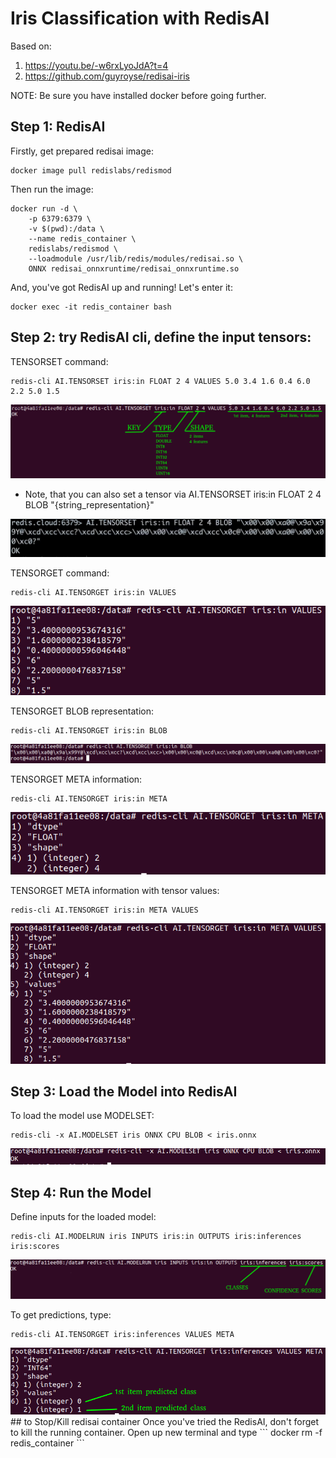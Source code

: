 # Iris Classification with RedisAI
Based on:
1) https://youtu.be/-w6rxLyoJdA?t=4
2) https://github.com/guyroyse/redisai-iris

NOTE: Be sure you have installed docker before going further.

## Step 1: RedisAI

Firstly, get prepared redisai image:
```
docker image pull redislabs/redismod
```
Then run the image:
```
docker run -d \
    -p 6379:6379 \
    -v $(pwd):/data \
    --name redis_container \
    redislabs/redismod \
    --loadmodule /usr/lib/redis/modules/redisai.so \
    ONNX redisai_onnxruntime/redisai_onnxruntime.so
```
And, you've got RedisAI up and running!
Let's enter it:
```
docker exec -it redis_container bash
```

## Step 2: try RedisAI cli, define the input tensors:
TENSORSET command:
```
redis-cli AI.TENSORSET iris:in FLOAT 2 4 VALUES 5.0 3.4 1.6 0.4 6.0 2.2 5.0 1.5
```
<img src="img/tensorset_1.png"/> 

* Note, that you can also set a tensor via AI.TENSORSET iris:in FLOAT 2 4 BLOB "{string_representation}"
<img src="img/tensorset_blob.png"/> 

TENSORGET command:
```
redis-cli AI.TENSORGET iris:in VALUES
```
<img src="img/tensorget_1.png"/> 

TENSORGET BLOB representation:
```
redis-cli AI.TENSORGET iris:in BLOB
```
<img src="img/tensorget_blob.png"/> 

TENSORGET META information:
```
redis-cli AI.TENSORGET iris:in META
```
<img src="img/tensorget_meta.png"/> 

TENSORGET META information with tensor values:
```
redis-cli AI.TENSORGET iris:in META VALUES
```
<img src="img/tensorget_meta_value.png"/> 

## Step 3: Load the Model into RedisAI
To load the model use MODELSET:
```
redis-cli -x AI.MODELSET iris ONNX CPU BLOB < iris.onnx
```
<img src="img/modelset.png"/> 

## Step 4: Run the Model
Define inputs for the loaded model:
```
redis-cli AI.MODELRUN iris INPUTS iris:in OUTPUTS iris:inferences iris:scores
```
<img src="img/modelrun.png"/> 

To get predictions, type:
```
redis-cli AI.TENSORGET iris:inferences VALUES META
```
<img src="img/prediction.png"/> 
## to Stop/Kill redisai container
Once you've tried the RedisAI, don't forget to kill the running container.
Open up new terminal and type
```
docker rm -f redis_container
```


